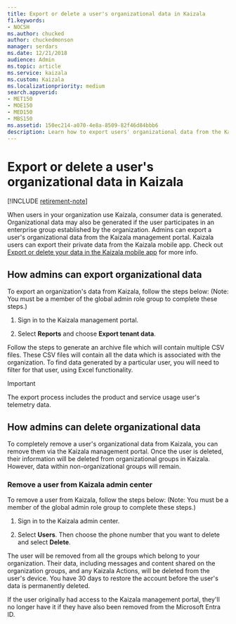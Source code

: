 ```yaml
---
title: Export or delete a user's organizational data in Kaizala
f1.keywords:
- NOCSH
ms.author: chucked
author: chuckedmonson
manager: serdars
ms.date: 12/21/2018
audience: Admin
ms.topic: article
ms.service: kaizala
ms.custom: Kaizala
ms.localizationpriority: medium
search.appverid:
- MET150
- MOE150
- MED150
- MBS150
ms.assetid: 150ec214-a070-4e8a-8509-82f46d84bbb6
description: Learn how to export users' organizational data from the Kaizala management portal.
---
```


# Export or delete a user's organizational data in Kaizala

[!INCLUDE [retirement-note](includes/retirement-note.md)]

When users in your organization use Kaizala, consumer data is generated. Organizational data may also be generated if the user participates in an enterprise group established by the organization. Admins can export a user's organizational data from the Kaizala management portal. Kaizala users can export their private data from the Kaizala mobile app. Check out [Export or delete your data in the Kaizala mobile app](export-or-delete-your-data.md) for more info. 
  
## How admins can export organizational data

To export an organization's data from Kaizala, follow the steps below: 
(Note: You must be a member of the global admin role group to complete these steps.)
  
1. Sign in to the Kaizala management portal.
    
2. Select **Reports** and choose **Export tenant data**.
    
Follow the steps to generate an archive file which will contain multiple CSV files. These CSV files will contain all the data which is associated with the organization. To find data generated by a particular user, you will need to filter for that user, using Excel functionality.
  
> [!IMPORTANT]
> The export process includes the product and service usage user's telemetry data. 
  
## How admins can delete organizational data

To completely remove a user's organizational data from Kaizala, you can remove them via the Kaizala management portal. Once the user is deleted, their information will be deleted from organizational groups in Kaizala. However, data within non-organizational groups will remain.
  
### Remove a user from Kaizala admin center

To remove a user from Kaizala, follow the steps below:
(Note: You must be a member of the global admin role group to complete these steps.)
  
1. Sign in to the Kaizala admin center.
    
2. Select **Users**. Then choose the phone number that you want to delete and select **Delete**.
    
The user will be removed from all the groups which belong to your organization. Their data, including messages and content shared on the organization groups, and any Kaizala Actions, will be deleted from the user's device. You have 30 days to restore the account before the user's data is permanently deleted.
  
If the user originally had access to the Kaizala management portal, they'll no longer have it if they have also been removed from the Microsoft Entra ID.
  
